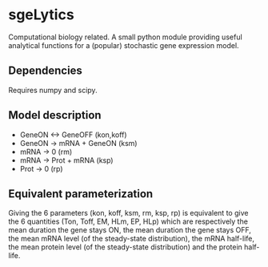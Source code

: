 # sgeLytics

Computational biology related. A small python module providing useful analytical functions for a (popular) stochastic gene expression model.

## Dependencies

Requires numpy and scipy.

## Model description

* GeneON <-> GeneOFF (kon,koff)
* GeneON -> mRNA + GeneON (ksm)
* mRNA -> 0 (rm)
* mRNA -> Prot + mRNA (ksp)
* Prot -> 0 (rp)

## Equivalent parameterization

Giving the 6 parameters (kon, koff, ksm, rm, ksp, rp) is equivalent to give the 6 quantities (Ton, Toff, EM, HLm, EP, HLp) which are respectively the mean duration the gene stays ON, the mean duration the gene stays OFF, the mean mRNA level (of the steady-state distribution), the mRNA half-life, the mean protein level (of the steady-state distribution) and the protein half-life.